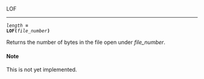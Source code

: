 LOF
***
<code><var>length</var> <b>= LOF(</b><var>file_number</var><b>)</b></code>

Returns the number of bytes in the file open under <var>file_number</var>.

#### Note
This is not yet implemented.
